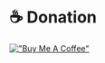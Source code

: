 # :coffee: Donation

[!["Buy Me A Coffee"](https://www.buymeacoffee.com/assets/img/custom_images/orange_img.png)](https://www.buymeacoffee.com/soranoo)